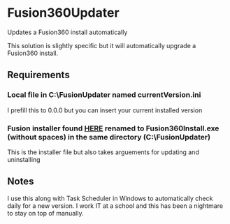 # Fusion360Updater
Updates a Fusion360 install automatically

This solution is slightly specific but it will automatically upgrade a Fusion360 install.

## Requirements
### Local file in C:\FusionUpdater named currentVersion.ini
  I prefill this to 0.0.0 but you can insert your current installed version
### Fusion installer found [HERE](https://dl.appstreaming.autodesk.com/production/installers/Fusion%20360%20Admin%20Install.exe) renamed to Fusion360Install.exe (without spaces) in the same directory (C:\FusionUpdater\)
  This is the installer file but also takes arguements for updating and uninstalling
  
## Notes
I use this along with Task Scheduler in Windows to automatically check daily for a new version. I work IT at a school and this has been a nightmare to stay on top of manually. 
